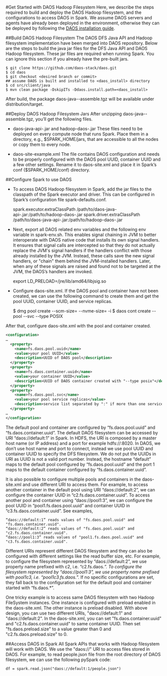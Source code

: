 #Get Started with DAOS Hadoop Filesystem
Here, we describe the steps required to build and deploy the DAOS Hadoop filesystem, and the configurations to access
DAOS in Spark. We assume DAOS servers and agents have already been deployed in the environment, otherwise they can be
deployed by following the [DAOS installation guide](https://daos-stack.github.io/admin/installation/).

##Build DAOS Hadoop Filesystem
The DAOS DFS Java API and Hadoop filesystem implementation have been merged into DAOS repository. Below are the steps
to build the java jar files for the DFS Java API and DAOS Hadoop filesystem. These jar files are required when running
Spark. You can ignore this section if you already have the pre-built jars.


    $ git clone https://github.com/daos-stack/daos.git
    $ cd daos
    $ git checkout <desired branch or commit>
    ## assume DAOS is built and installed to <daos_install> directory
    $ cd src/client/java
    $ mvn clean package -DskipITs -Ddaos.install.path=<daos_install>

After build, the package daos-java-<version>-assemble.tgz will be available under distribution/target.

##Deploy DAOS Hadoop Filesystem Jars
After unzipping daos-java-<version>-assemble.tgz, you’ll get the following files.
* daos-java-api-<version>.jar and hadoop-daos-<version>.jar
These files need to be deployed on every compute node that runs Spark. Place them in a directory, e.g.,
$SPARK_HOME/jars, that are accessible to all the nodes or copy them to every node.

* daos-site-example.xml
The file contains DAOS configuration and needs to be properly configured with the DAOS pool UUID, container UUID and a
few other settings. Rename it to daos-site.xml and place it in Spark’s conf ($SPARK_HOME/conf) directory.

##Configure Spark to use DAOS
* To access DAOS Hadoop filesystem in Spark, add the jar files to the classpath of the Spark executor and driver. This
can be configured in Spark’s configuration file spark-defaults.conf.


    spark.executor.extraClassPath   /path/to/daos-java-api-<version>.jar:/path/to/hadoop-daos-<version>.jar
    spark.driver.extraClassPath     /path/to/daos-java-api-<version>.jar:/path/to/hadoop-daos-<version>.jar

* Next, export all DAOS related env variables and the following env variable in spark-env.sh. This enables signal
chaining in JVM to better interoperate with DAOS native code that installs its own signal handlers. It ensures that
signal calls are intercepted so that they do not actually replace the JVM's signal handlers if the handlers conflict
with those already installed by the JVM. Instead, these calls save the new signal handlers, or "chain" them behind the
JVM-installed handlers. Later, when any of these signals are raised and found not to be targeted at the JVM, the DAOS’s
handlers are invoked.


    export LD_PRELOAD=<YOUR JDK HOME>/jre/lib/amd64/libjsig.so

* Configure daos-site.xml. If the DAOS pool and container have not been created, we can use the following command to
create them and get the pool UUID, container UUID, and service replicas.


    $ dmg pool create --scm-size=<scm size> --nvme-size=<nvme size> -i
    $ daos cont create --pool <pool UUID> --svc <service replicas> --type POSIX

After that, configure daos-site.xml with the pool and container created.

```xml
<configuration>
…
  <property>
    <name>fs.daos.pool.uuid</name>
    <value>your pool UUID</value>
    <description>UUID of DAOS pool</description>
  </property>
  <property>
    <name>fs.daos.container.uuid</name>
    <value>your container UUID</value>
    <description>UUID of DAOS container created with "--type posix"</description>
  </property>
  <property>
    <name>fs.daos.pool.svc</name>
    <value>your pool service replicas</value>
    <description>service list separated by ":" if more than one service</description>
  </property>
…
</configuration>
```

The default pool and container are configured by “fs.daos.pool.uuid” and “fs.daos.container.uuid”. The default DAOS
filesystem can be accessed by URI “daos://default:1” in Spark. In HDFS, the URI is composed by a master host name
(or IP address) and a port for example hdfs://<HostName>:8020. In DAOS, we don’t use host name and port to connect,
instead we use pool UUID and container UUID to specify the DFS filesystem. We do not put the UUIDs in URI as UUID is not
a valid port number. Instead, the hostname “default” maps to the default pool configured by “fs.daos.pool.uuid” and the
port 1 maps to the default container configured by “fs.daos.container.uuid”.

It is also possible to configure multiple pools and containers in the daos-site.xml and use different URI to access
them. For example, to access another container in the default pool using URI “daos://default:2”, we can configure the
container UUID in “c2.fs.daos.container.uuid”. To access another pool and container using “daos://pool1:3”, we can
configure the pool UUID in “pool1.fs.daos.pool.uuid” and container UUID in “c3.fs.daos.container.uuid”. See examples,


    “daos://default:1” reads values of "fs.daos.pool.uuid" and "fs.daos.container.uuid".
    “daos://default:2” reads values of "fs.daos.pool.uuid" and "c2.fs.daos.container.uuid".
    “daos://pool1:3” reads values of "pool1.fs.daos.pool.uuid" and "c3.fs.daos.container.uuid".

Different URIs represent different DAOS filesystem and they can also be configured with different settings like the read
buffer size, etc. For example, to configure the filesystem represented by “daos://default:2”, we use property name
prefixed with c2, i.e. “c2.fs.daos.*”. To configure the filesystem represented by “daos://pool1:3”, we use property name
prefixed with pool1c3, i.e. “pool1c3.fs.daos.*”. If no specific configurations are set, they fall back to the
configuration set for the default pool and container started with “fs.daos.*”.

One tricky example is to access same DAOS filesystem with two Hadoop FileSystem instances. One instance is configured
with preload enabled in the daos-site.xml. The other instance is preload disabled. With above design, you can use two
different URIs, "daos://default:1" and "daos://default:2". In the daos-site.xml, you can set "fs.daos.container.uuid"
and "c2.fs.daos.container.uuid" to same container UUID. Then set "fs.daos.preload.size" to a value greater than 0 and
"c2.fs.daos.preload.size" to 0.
           
##Access DAOS in Spark
All Spark APIs that works with Hadoop filesystem will work with DAOS. We use the "daos://" URI to access files stored in
DAOS. For example, to read people.json file from the root directory of DAOS filesystem, we can use the following pySpark
code:


    df = spark.read.json("daos://default:1/people.json")
